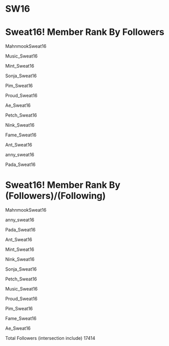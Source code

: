 # SW16

# Sweat16! Member Rank By Followers

MahnmookSweat16

Music_Sweat16

Mint_Sweat16

Sonja_Sweat16

Pim_Sweat16

Proud_Sweat16

Ae_Sweat16

Petch_Sweat16

Nink_Sweat16

Fame_Sweat16

Ant_Sweat16

anny_sweat16

Pada_Sweat16


# Sweat16! Member Rank By (Followers)/(Following)

MahnmookSweat16

anny_sweat16

Pada_Sweat16

Ant_Sweat16

Mint_Sweat16

Nink_Sweat16

Sonja_Sweat16

Petch_Sweat16

Music_Sweat16

Proud_Sweat16

Pim_Sweat16

Fame_Sweat16

Ae_Sweat16


Total Followers (intersection include)
17414
